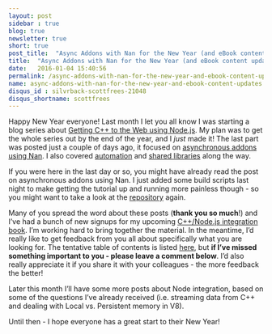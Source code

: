 ```yaml
---
layout: post
sidebar : true
blog: true
newsletter: true
short: true
post_title:  "Async Addons with Nan for the New Year (and eBook content updates)"
title:  "Async Addons with Nan for the New Year (and eBook content updates)"
date:   2016-01-04 15:40:56
permalink: /async-addons-with-nan-for-the-new-year-and-ebook-content-updates/
name: async-addons-with-nan-for-the-new-year-and-ebook-content-updates
disqus_id : silvrback-scottfrees-21048
disqus_shortname: scottfrees
---
```

Happy New Year everyone!  Last month I let you all know I was starting a blog series about [Getting C++ to the Web using Node.js](/getting-your-c-to-the-web-with-node-js).  My plan was to get the whole series out by the end of the year, and I *just* made it!  The last part was posted just a couple of days ago, it focused on [asynchronous addons using Nan](/building-an-asynchronous-c-addon-for-node-js-using-nan). I also covered [automation](/automating-a-c-program-from-a-node-js-web-app) and [shared libraries](/calling-native-c-dlls-from-a-node-js-web-app) along the way.
<!--more-->
If you were here in the last day or so, you might have already read the post on asynchronous addons using Nan. I just added some build scripts last night to make getting the tutorial up and running more painless though - so you might want to take a look at the [repository](https://github.com/freezer333/cppwebify-tutorial) again.

Many of you spread the word about these posts (**thank you so much**!) and I’ve had a bunch of new signups for my upcoming [C++/Node.js integration book](/book/). I’m working hard to bring together the material.  In the meantime, I’d really like to get feedback from you all about specifically what you are looking for.  The tentative table of contents is listed [here](/book/), but **if I’ve missed something important to you - please leave a comment below**.  I’d also really appreciate it if you share it with your colleagues - the more feedback the better!
 
Later this month I’ll have some more posts about Node integration, based on some of the questions I’ve already received (i.e. streaming data from C++ and dealing with Local vs. Persistent memory in V8).
 
Until then - I hope everyone has a great start to their New Year!
